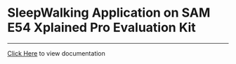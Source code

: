 # SleepWalking Application on SAM E54 Xplained Pro Evaluation Kit

-----

[Click Here](https://onlinedocs.microchip.com/v2/keyword-lookup?keyword=SAM_E54_XPRO_SLEEPWALKING&redirect=true) to view documentation
